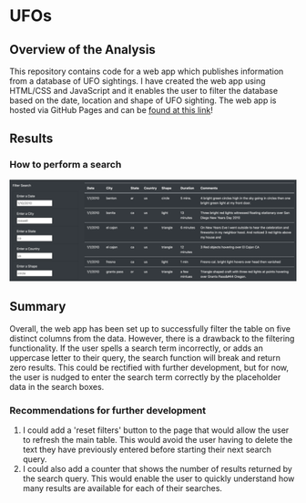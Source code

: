 # UFOs
## Overview of the Analysis
This repository contains code for a web app which publishes information from a database of UFO sightings. I have created the web app using HTML/CSS and JavaScript and it enables the user to filter the database based on the date, location and shape of UFO sighting. The web app is hosted via GitHub Pages and can be [found at this link](https://luke-c-newell.github.io/UFOs/ "UFO Sightings")!
## Results

### How to perform a search

![Zero_Filters](https://github.com/luke-c-newell/UFOs/blob/main/static/images/Zero_Filters.png "Zero_Filters.png")
## Summary
Overall, the web app has been set up to successfully filter the table on five distinct columns from the data. However, there is a drawback to the filtering functionality. If the user spells a search term incorrectly, or adds an uppercase letter to their query, the search function will break and return zero results. This could be rectified with further development, but for now, the user is nudged to enter the search term correctly by the placeholder data in the search boxes.
### Recommendations for further development
1. I could add a 'reset filters' button to the page that would allow the user to refresh the main table. This would avoid the user having to delete the text they have previously entered before starting their next search query.
2. I could also add a counter that shows the number of results returned by the search query. This would enable the user to quickly understand how many results are available for each of their searches.